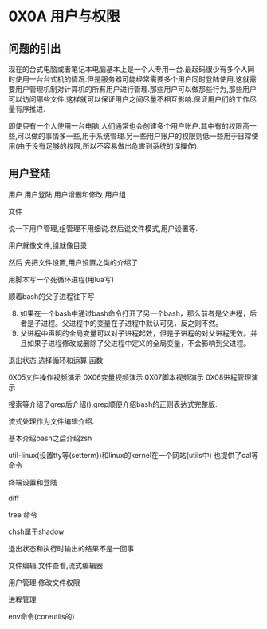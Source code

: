 # 0X0A 用户与权限

## 问题的引出

现在的台式电脑或者笔记本电脑基本上是一个人专用一台.最起码很少有多个人同时使用一台台式机的情况.但是服务器可能经常需要多个用户同时登陆使用.这就需要用户管理机制对计算机的所有用户进行管理.那些用户可以做那些行为,那些用户可以访问哪些文件.这样就可以保证用户之间尽量不相互影响.保证用户们的工作尽量有序推进.

即使只有一个人使用一台电脑,人们通常也会创建多个用户账户.其中有的权限高一些,可以做的事情多一些,用于系统管理.另一些用户账户的权限则低一些用于日常使用(由于没有足够的权限,所以不容易做出危害到系统的误操作).

## 用户登陆

用户
用户登陆
用户增删和修改
用户组

文件

说一下用户管理,组管理不用细说.然后说文件模式,用户设置等.

用户就像文件,组就像目录

然后
先把文件设置,用户设置之类的介绍了.

用脚本写一个死循环进程(用lua写)

顺着bash的父子进程往下写


8. 如果在一个bash中通过bash命令打开了另一个bash，那么前者是父进程，后者是子进程。父进程中的变量在子进程中默认可见，反之则不然。
9. 父进程中声明的全局变量可以对子进程起效，但是子进程的对父进程无效。并且如果子进程修改或删除了父进程中定义的全局变量，不会影响到父进程。


退出状态,选择循环和运算,函数


0X05文件操作视频演示
0X06变量视频演示
0X07脚本视频演示
0X08进程管理演示


搜索等介绍了grep后介绍().grep顺便介绍bash的正则表达式完整版.

流式处理作为文件编辑介绍.

基本介绍bash之后介绍zsh

util-linux(设置tty等(setterm))和linux的kernel在一个网站(utils中)
也提供了cal等命令

终端设置和登陆

diff

tree 命令

chsh属于shadow

退出状态和执行时输出的结果不是一回事

文件编辑,文件查看,流式编辑器

用户管理
修改文件权限

进程管理

env命令(coreutils的)